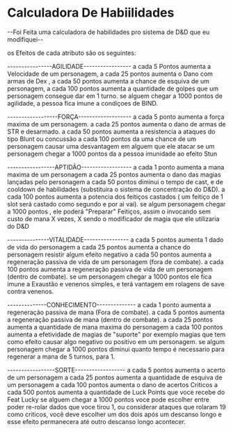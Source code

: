 # Calculadora De Habiilidades

--Foi Feita uma calculadora de habilidades pro sistema de D&D que eu modifiquei--

os Efeitos de cada atributo são os seguintes:

----------------AGILIDADE-----------------
a cada 5 Pontos aumenta a Velocidade de um personagem,
a cada 25 pontos aumenta o Dano com armas de Dex , 
a cada 50  pontos aumenta a chance de esquiva de um personagem,
a cada 100 pontos aumenta a quantidade de golpes que um personagem consegue dar em 1 turno.
se alguem chegar a 1000 pontos de agilidade, a pessoa fica imune a condiçoes de BIND.

------------------FORÇA-------------------
a cada 5 ponto aumenta a força maxima de um personagem.
a cada 25 pontos aumenta o dano de armas de STR e desarmado.
a cada 50 pontos aumenta a resistencia a ataques do tipo Blunt ou concussão
a cada 100 pontos da uma chance de um personagem causar uma desvantagem em alguem que ele atacar
se um personagem chegar a 1000 pontos da a pessoa imunidade ao efeito Stun

-----------------APTIDÃO------------------
a cada 1 ponto aumenta a mana maxima de um personagem
a cada 25 pontos aumenta o dano das magias lançadas pelo personagem
a cada 50 pontos diminui o tempo de cast, e de cooldown de habilidades (substituira o sistema de concentração do D&D).
a cada 100 pontos aumenta a potencia dos feitiços castados ( um feitiço de 1 slot será castado como segundo e por ai vai).
se algum personagem chegar a 1000 pontos , ele poderá "Preparar" Feitiços, assim o invocando sem custo de mana X vezes, X sendo o modificador de magia que ele utilizaria do D&D

---------------VITALIDADE----------------
a cada 5 pontos aumenta 1 dado de vida do personagem
a cada 25 pontos aumenta a chance do personagem resistir algum efeito negativo
a cada 50 pontos aumenta a regeneração passiva de vida de um personagem (fora de combate).
a cada 100 pontos aumenta a regeneração passiva de vida de um personagem (dentro de combate).
se um personagem chegar a 1000 pontos ele fica imune a Exaustão e venenos simples, e terá vantagem em rolagens de save contra venenos.

--------------CONHECIMENTO--------------
a cada 1 ponto aumenta a regeneração passiva de mana (Fora de combate).
a cada 5 pontos aumenta a regeneração passiva de mana (dentro de combate).
a cada 25 pontos aumenta a quantidade de mana maxima do personagem
a cada 100 pontos aumenta a efetividade de magias de "suporte" por exemplo magias que tem como efeito causar algo negativo ou positivo em um personagem.
se algum personagem chegar a 1000 pontos diminui quanto tempo é necessario para regenerar a mana de 5 turnos, para 1.

-----------------SORTE------------------
a cada 5 pontos aumenta o acerto de um personagem
a cada 25 pontos aumenta a quantidade de esquiva de um personagem
a cada 100 pontos aumenta o dano de acertos Criticos
a cada 500 pontos aumenta a quantidade de Luck Points que voce recebe do Feat Lucky
se alguem chegar a 1000 pontos voce pode escolher entre poder re-rolar dados que voce tirou 1, ou considerar ataques que rolaram 19 como criticos, você deve escolher um dos dois após um descanso longo e  esse efeito permanecera até outro descanso longo acontecer. 

